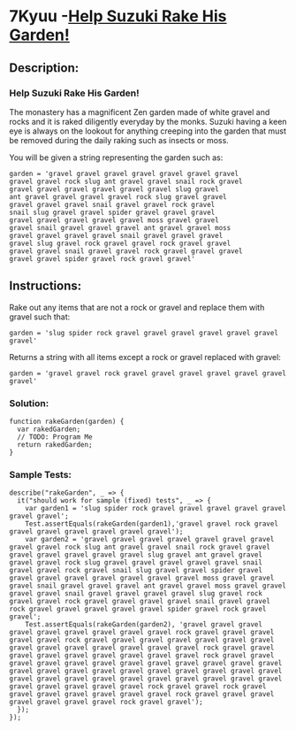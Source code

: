 # 7Kyuu -[Help Suzuki Rake His Garden!](https://www.codewars.com/kata/help-suzuki-rake-his-garden/train/javascript)
## Description:

### Help Suzuki Rake His Garden!
The monastery has a magnificent Zen garden made of white gravel and rocks and it is raked diligently everyday by the monks. Suzuki having a keen eye is always on the lookout for anything creeping into the garden that must be removed during the daily raking such as insects or moss.

You will be given a string representing the garden such as:

```
garden = 'gravel gravel gravel gravel gravel gravel gravel 
gravel gravel rock slug ant gravel gravel snail rock gravel 
gravel gravel gravel gravel gravel gravel slug gravel 
ant gravel gravel gravel gravel rock slug gravel gravel 
gravel gravel gravel snail gravel gravel rock gravel 
snail slug gravel gravel spider gravel gravel gravel 
gravel gravel gravel gravel gravel moss gravel gravel 
gravel snail gravel gravel gravel ant gravel gravel moss 
gravel gravel gravel gravel snail gravel gravel gravel 
gravel slug gravel rock gravel gravel rock gravel gravel 
gravel gravel snail gravel gravel rock gravel gravel gravel 
gravel gravel spider gravel rock gravel gravel'
```
## Instructions:
Rake out any items that are not a rock or gravel and replace them with gravel such that:

```
garden = 'slug spider rock gravel gravel gravel gravel gravel gravel gravel'
```
Returns a string with all items except a rock or gravel replaced with gravel:
```
garden = 'gravel gravel rock gravel gravel gravel gravel gravel gravel gravel'
```

### Solution:
```
function rakeGarden(garden) {
  var rakedGarden;
  // TODO: Program Me
  return rakedGarden;
}
```

### Sample Tests:
```
describe("rakeGarden", _ => {
  it("should work for sample (fixed) tests", _ => {
    var garden1 = 'slug spider rock gravel gravel gravel gravel gravel gravel gravel';
    Test.assertEquals(rakeGarden(garden1),'gravel gravel rock gravel gravel gravel gravel gravel gravel gravel');
    var garden2 = 'gravel gravel gravel gravel gravel gravel gravel gravel gravel rock slug ant gravel gravel snail rock gravel gravel gravel gravel gravel gravel gravel slug gravel ant gravel gravel gravel gravel rock slug gravel gravel gravel gravel gravel snail gravel gravel rock gravel snail slug gravel gravel spider gravel gravel gravel gravel gravel gravel gravel gravel moss gravel gravel gravel snail gravel gravel gravel ant gravel gravel moss gravel gravel gravel gravel snail gravel gravel gravel gravel slug gravel rock gravel gravel rock gravel gravel gravel gravel snail gravel gravel rock gravel gravel gravel gravel gravel spider gravel rock gravel gravel';
    Test.assertEquals(rakeGarden(garden2), 'gravel gravel gravel gravel gravel gravel gravel gravel gravel rock gravel gravel gravel gravel gravel rock gravel gravel gravel gravel gravel gravel gravel gravel gravel gravel gravel gravel gravel gravel rock gravel gravel gravel gravel gravel gravel gravel gravel gravel rock gravel gravel gravel gravel gravel gravel gravel gravel gravel gravel gravel gravel gravel gravel gravel gravel gravel gravel gravel gravel gravel gravel gravel gravel gravel gravel gravel gravel gravel gravel gravel gravel gravel gravel gravel gravel gravel rock gravel gravel rock gravel gravel gravel gravel gravel gravel gravel rock gravel gravel gravel gravel gravel gravel gravel rock gravel gravel');
  });
});
```